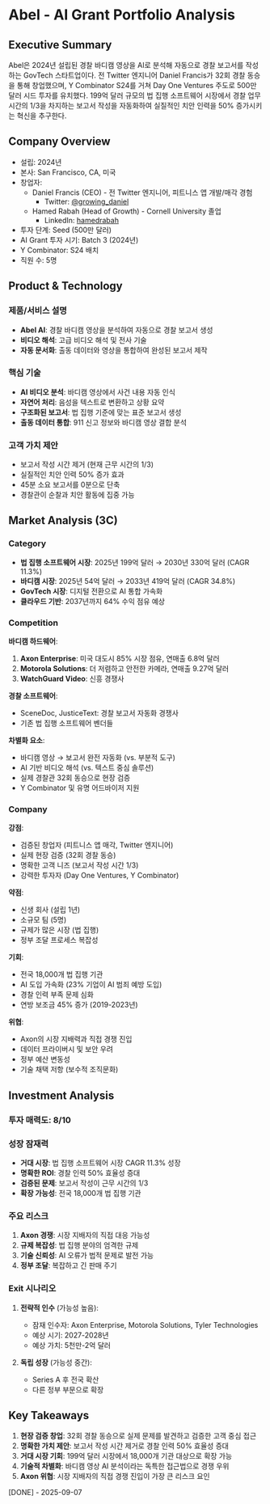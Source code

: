 # Abel - AI Grant Portfolio Analysis

## Executive Summary
Abel은 2024년 설립된 경찰 바디캠 영상을 AI로 분석해 자동으로 경찰 보고서를 작성하는 GovTech 스타트업이다. 전 Twitter 엔지니어 Daniel Francis가 32회 경찰 동승을 통해 창업했으며, Y Combinator S24를 거쳐 Day One Ventures 주도로 500만 달러 시드 투자를 유치했다. 199억 달러 규모의 법 집행 소프트웨어 시장에서 경찰 업무 시간의 1/3을 차지하는 보고서 작성을 자동화하여 실질적인 치안 인력을 50% 증가시키는 혁신을 추구한다.

## Company Overview
- 설립: 2024년
- 본사: San Francisco, CA, 미국
- 창업자:
  - Daniel Francis (CEO) - 전 Twitter 엔지니어, 피트니스 앱 개발/매각 경험
    - Twitter: [@growing_daniel](https://twitter.com/growing_daniel)
  - Hamed Rabah (Head of Growth) - Cornell University 졸업
    - LinkedIn: [hamedrabah](https://www.linkedin.com/in/hamedrabah/)
- 투자 단계: Seed (500만 달러)
- AI Grant 투자 시기: Batch 3 (2024년)
- Y Combinator: S24 배치
- 직원 수: 5명

## Product & Technology
### 제품/서비스 설명
- **Abel AI**: 경찰 바디캠 영상을 분석하여 자동으로 경찰 보고서 생성
- **비디오 해석**: 고급 비디오 해석 및 전사 기술
- **자동 문서화**: 출동 데이터와 영상을 통합하여 완성된 보고서 제작

### 핵심 기술
- **AI 비디오 분석**: 바디캠 영상에서 사건 내용 자동 인식
- **자연어 처리**: 음성을 텍스트로 변환하고 상황 요약
- **구조화된 보고서**: 법 집행 기준에 맞는 표준 보고서 생성
- **출동 데이터 통합**: 911 신고 정보와 바디캠 영상 결합 분석

### 고객 가치 제안
- 보고서 작성 시간 제거 (현재 근무 시간의 1/3)
- 실질적인 치안 인력 50% 증가 효과
- 45분 소요 보고서를 0분으로 단축
- 경찰관이 순찰과 치안 활동에 집중 가능

## Market Analysis (3C)
### Category
- **법 집행 소프트웨어 시장**: 2025년 199억 달러 → 2030년 330억 달러 (CAGR 11.3%)
- **바디캠 시장**: 2025년 54억 달러 → 2033년 419억 달러 (CAGR 34.8%)
- **GovTech 시장**: 디지털 전환으로 AI 통합 가속화
- **클라우드 기반**: 2037년까지 64% 수익 점유 예상

### Competition
**바디캠 하드웨어**:
1. **Axon Enterprise**: 미국 대도시 85% 시장 점유, 연매출 6.8억 달러
2. **Motorola Solutions**: 더 저렴하고 안전한 카메라, 연매출 9.27억 달러
3. **WatchGuard Video**: 신흥 경쟁사

**경찰 소프트웨어**:
- SceneDoc, JusticeText: 경찰 보고서 자동화 경쟁사
- 기존 법 집행 소프트웨어 벤더들

**차별화 요소**:
- 바디캠 영상 → 보고서 완전 자동화 (vs. 부분적 도구)
- AI 기반 비디오 해석 (vs. 텍스트 중심 솔루션)
- 실제 경찰관 32회 동승으로 현장 검증
- Y Combinator 및 유명 어드바이저 지원

### Company
**강점**:
- 검증된 창업자 (피트니스 앱 매각, Twitter 엔지니어)
- 실제 현장 검증 (32회 경찰 동승)
- 명확한 고객 니즈 (보고서 작성 시간 1/3)
- 강력한 투자자 (Day One Ventures, Y Combinator)

**약점**:
- 신생 회사 (설립 1년)
- 소규모 팀 (5명)
- 규제가 많은 시장 (법 집행)
- 정부 조달 프로세스 복잡성

**기회**:
- 전국 18,000개 법 집행 기관
- AI 도입 가속화 (23% 기업이 AI 범죄 예방 도입)
- 경찰 인력 부족 문제 심화
- 연방 보조금 45% 증가 (2019-2023년)

**위협**:
- Axon의 시장 지배력과 직접 경쟁 진입
- 데이터 프라이버시 및 보안 우려
- 정부 예산 변동성
- 기술 채택 저항 (보수적 조직문화)

## Investment Analysis
### 투자 매력도: 8/10

### 성장 잠재력
- **거대 시장**: 법 집행 소프트웨어 시장 CAGR 11.3% 성장
- **명확한 ROI**: 경찰 인력 50% 효율성 증대
- **검증된 문제**: 보고서 작성이 근무 시간의 1/3
- **확장 가능성**: 전국 18,000개 법 집행 기관

### 주요 리스크
1. **Axon 경쟁**: 시장 지배자의 직접 대응 가능성
2. **규제 복잡성**: 법 집행 분야의 엄격한 규제
3. **기술 신뢰성**: AI 오류가 법적 문제로 발전 가능
4. **정부 조달**: 복잡하고 긴 판매 주기

### Exit 시나리오
1. **전략적 인수** (가능성 높음):
   - 잠재 인수자: Axon Enterprise, Motorola Solutions, Tyler Technologies
   - 예상 시기: 2027-2028년
   - 예상 가치: 5천만-2억 달러

2. **독립 성장** (가능성 중간):
   - Series A 후 전국 확산
   - 다른 정부 부문으로 확장

## Key Takeaways
1. **현장 검증 창업**: 32회 경찰 동승으로 실제 문제를 발견하고 검증한 고객 중심 접근
2. **명확한 가치 제안**: 보고서 작성 시간 제거로 경찰 인력 50% 효율성 증대
3. **거대 시장 기회**: 199억 달러 시장에서 18,000개 기관 대상으로 확장 가능
4. **기술적 차별화**: 바디캠 영상 AI 분석이라는 독특한 접근법으로 경쟁 우위
5. **Axon 위협**: 시장 지배자의 직접 경쟁 진입이 가장 큰 리스크 요인

[DONE] - 2025-09-07